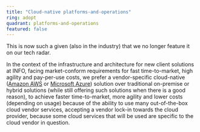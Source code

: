 ```yaml
---
title: "Cloud-native platforms-and-operations"
ring: adopt
quadrant: platforms-and-operations
featured: false
---
```


This is now such a given (also in the industry) that we no longer feature it on our tech radar.

In the context of the infrastructure and architecture for new client solutions at INFO, facing
market-conform requirements for fast time-to-market, high agility and pay-per-use costs, we prefer a
vendor-specific cloud-native (<a href="aws.html">Amazon AWS</a> or <a href="azure.html">Microsoft Azure</a>) 
solution over traditional on-premise or hybrid solutions (while still offering such solutions when 
there is a good reason), to achieve faster time-to-market, more agility and lower costs (depending on usage) 
because of the ability to use many out-of-the-box cloud vendor services, accepting a vendor lock-in towards the cloud
provider, because some cloud services that will be used are specific to the cloud vendor in
question.